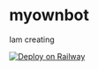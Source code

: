 # myownbot
Iam creating


[![Deploy on Railway](https://railway.app/button.svg)](https://railway.app/new/template?template=https%3A%2F%2Fgithub.com%2FIamsreerag%2Fmyownbot&envs=bot_token%2Capi_hash%2Capi_id&bot_tokenDesc=This+is+a+bot+token+which+get+from+botfather&api_hashDesc=Hash+is+hash&api_idDesc=Id+is+a+id&bot_tokenDefault=5158569357%3AAAEvZRy0t9h6OotO2n6o-ksZV6CeNEp9Ujo&api_hashDefault=7099124&api_idDefault=7099124&referralCode=VB53UW)
